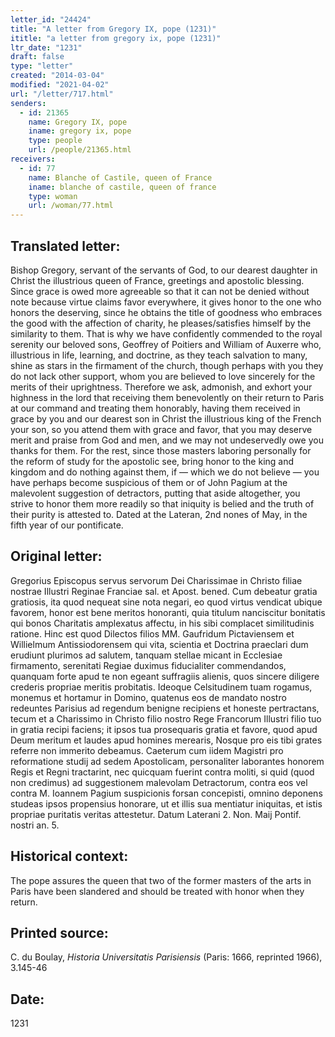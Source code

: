 ```yaml
---
letter_id: "24424"
title: "A letter from Gregory IX, pope (1231)"
ititle: "a letter from gregory ix, pope (1231)"
ltr_date: "1231"
draft: false
type: "letter"
created: "2014-03-04"
modified: "2021-04-02"
url: "/letter/717.html"
senders:
  - id: 21365
    name: Gregory IX, pope
    iname: gregory ix, pope
    type: people
    url: /people/21365.html
receivers:
  - id: 77
    name: Blanche of Castile, queen of France
    iname: blanche of castile, queen of france
    type: woman
    url: /woman/77.html
---
```

<h2> Translated letter:</h2><p>Bishop Gregory, servant of the servants of God, to our dearest daughter in Christ the illustrious queen of France, greetings and apostolic blessing. Since grace is owed more agreeable so that it can not be denied without note because virtue claims favor everywhere, it gives honor to the one who honors the deserving, since he obtains the title of goodness who embraces the good with the affection of charity, he pleases/satisfies himself by the similarity to them. That is why we have confidently commended to the royal serenity our beloved sons, Geoffrey of Poitiers and William of Auxerre who, illustrious in life, learning, and doctrine, as they teach salvation to many, shine as stars in the firmament of the church, though perhaps with you they do not lack other support, whom you are believed to love sincerely for the merits of their uprightness. Therefore we ask, admonish, and exhort your highness in the lord that receiving them benevolently on their return to Paris at our command and treating them honorably, having them received in grace by you and our dearest son in Christ the illustrious king of the French your son, so you attend them with grace and favor, that you may deserve merit and praise from God and men, and we may not undeservedly owe you thanks for them. For the rest, since those masters laboring personally for the reform of study for the apostolic see, bring honor to the king and kingdom and do nothing against them, if — which we do not believe — you have perhaps become suspicious of them or of John Pagium at the malevolent suggestion of detractors, putting that aside altogether, you strive to honor them more readily so that iniquity is belied and the truth of their purity is attested to. Dated at the Lateran, 2nd nones of May, in the fifth year of our pontificate.</p><h2 class="mt-4"> Original letter:</h2>Gregorius Episcopus servus servorum Dei Charissimae in Christo filiae nostrae Illustri Reginae Franciae sal. et Apost. bened.
Cum debeatur gratia gratiosis, ita quod nequeat sine nota negari, eo quod virtus vendicat ubique favorem, honor est bene meritos honoranti, quia titulum nanciscitur bonitatis qui bonos Charitatis amplexatus affectu, in his sibi complacet similitudinis ratione.  Hinc est quod Dilectos filios MM. Gaufridum Pictaviensem et Willielmum Antissiodorensem qui vita, scientia et Doctrina praeclari dum erudiunt plurimos ad salutem, tanquam stellae micant in Ecclesiae firmamento, serenitati Regiae duximus fiducialiter commendandos, quanquam forte apud te non egeant suffragiis alienis, quos sincere diligere crederis propriae meritis probitatis.  Ideoque Celsitudinem tuam rogamus, monemus et hortamur in Domino, quatenus eos de mandato nostro redeuntes Parisius ad regendum benigne recipiens et honeste pertractans, tecum et a Charissimo in Christo filio nostro Rege Francorum Illustri filio tuo in gratia recipi faciens; it ipsos tua prosequaris gratia et favore, quod apud Deum meritum et laudes apud homines merearis, Nosque pro eis tibi grates referre non immerito debeamus.  Caeterum cum iidem Magistri pro reformatione studij ad sedem Apostolicam, personaliter laborantes honorem Regis et Regni tractarint, nec quicquam fuerint contra moliti, si quid (quod non credimus) ad suggestionem malevolam Detractorum, contra eos vel contra M. Ioannem Pagium suspicionis forsan concepisti, omnino deponens studeas ipsos propensius honorare, ut et illis sua mentiatur iniquitas, et istis propriae puritatis veritas attestetur.
Datum Laterani 2. Non. Maij Pontif. nostri an. 5.
<h2 class="mt-4"> Historical context:</h2>The pope assures the queen that two of the former masters of the arts in Paris have been slandered and should be treated with honor when they return.
<h2 class="mt-4"> Printed source:</h2><p>C. du Boulay, <em>Historia Universitatis Parisiensis</em> (Paris: 1666, reprinted 1966), 3.145-46</p><h2 class="mt-4"> Date:</h2>1231